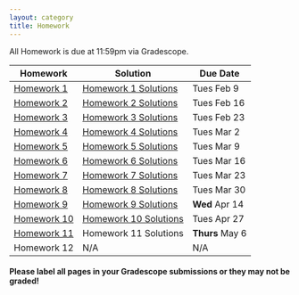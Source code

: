 ```yaml
---
layout: category
title: Homework
---
```


All Homework is due at 11:59pm via Gradescope.
<div class = "Homework-Table">
    <table>
        <thead>
          <tr>
            <th>Homework</th>
            <th>Solution</th>
            <th>Due Date</th>
          </tr>
        </thead>
        <tbody>
          <tr>
            <td><a href= "https://stat400.github.io/PDFs/homework/Stat_400_Hw_1.pdf" target="_blank"> Homework 1</a></td>
            <td><a href= "https://stat400.github.io/PDFs/homework_solutions/Stat_400_Hw_1_solutions.pdf" target="_blank"> Homework 1 Solutions</a></td>
            <td>Tues Feb 9</td>
          </tr>
          <tr>
            <td><a href= "https://stat400.github.io/PDFs/homework/Spring_2021_Stat_400_Hw_2.pdf" target="_blank"> Homework 2</a></td>
            <td><a href= "https://stat400.github.io/PDFs/homework_solutions/Stat_400_Hw_2_Solutions.pdf" target="_blank"> Homework 2 Solutions</a></td>
            <td>Tues Feb 16</td>
          </tr>
          <tr>
            <td><a href= "https://stat400.github.io/PDFs/homework/Spring_2021_Stat_400_Hw_3.pdf" target="_blank"> Homework 3</a></td>
            <td><a href= "https://stat400.github.io/PDFs/homework_solutions/Spring_2021_Stat_400_Hw_3_Solutions.pdf" target="_blank"> Homework 3 Solutions</a></td>
            <td>Tues Feb 23</td>
          </tr>
          <tr>
            <td><a href= "https://stat400.github.io/PDFs/homework/Hw4_400Sp21.pdf" target="_blank"> Homework 4</a></td>
            <td><a href= "https://stat400.github.io/PDFs/homework_solutions/Hw4_Sol.pdf" target="_blank"> Homework 4 Solutions</a></td>
            <td>Tues Mar 2</td>
          </tr>
          <tr>
            <td><a href= "https://stat400.github.io/PDFs/homework/Stat_400_Hw_5.pdf" target="_blank"> Homework 5</a></td>
            <td><a href= "https://stat400.github.io/PDFs/homework_solutions/Spring_2021_Stat_400_Hw_5_Solutions.pdf" target="_blank"> Homework 5 Solutions</a></td>
            <td>Tues Mar 9</td>
          </tr>
          <tr>
            <td><a href= "https://stat400.github.io/PDFs/homework/Stat_400_Hw_6.pdf" target="_blank"> Homework 6</a></td>
            <td><a href= "https://stat400.github.io/PDFs/homework_solutions/Spring_2021_Stat_400_Hw_6_Solutions.pdf" target="_blank"> Homework 6 Solutions</a></td>
            <td>Tues Mar 16</td>
          </tr>
          <tr>
            <td><a href= "https://stat400.github.io/PDFs/homework/S21_Hw7.pdf" target="_blank"> Homework 7</a></td>
            <td><a href= "https://stat400.github.io/PDFs/homework_solutions/Spring_2021_Stat_400_Hw_7_Solutions.pdf" target="_blank"> Homework 7 Solutions</a></td>
            <td>Tues Mar 23</td>
          </tr>
          <tr>
            <td><a href= "https://stat400.github.io/PDFs/homework/S21_Hw8.pdf" target="_blank"> Homework 8</a></td>
            <td><a href= "https://stat400.github.io/PDFs/homework_solutions/S21_Hw8_Solutions.pdf" target="_blank"> Homework 8 Solutions</a></td>
            <td>Tues Mar 30</td>
          </tr>
          <tr>
            <td><a href= "https://stat400.github.io/PDFs/homework/S21_Hw9.pdf" target="_blank"> Homework 9</a></td>
            <td><a href= "https://stat400.github.io/PDFs/homework_solutions/Hw9Sol.pdf" target="_blank"> Homework 9 Solutions</a></td>
            <td><b>Wed</b> Apr 14</td>
          </tr>
          <tr>
            <td><a href= "https://stat400.github.io/PDFs/homework/S21_Hw10.pdf" target="_blank"> Homework 10</a></td>
            <td><a href= "https://stat400.github.io/PDFs/homework_solutions/S21_Hw10_Solutions.pdf" target="_blank"> Homework 10 Solutions</a></td>
            <td>Tues Apr 27</td>
          </tr>
          <tr>
            <td><a href= "https://stat400.github.io/PDFs/homework/S21_Hw11.pdf" target="_blank"> Homework 11</a></td>
            <td>Homework 11 Solutions</td>
            <td><b>Thurs</b> May 6</td>
          </tr>
          <tr>
            <td>Homework 12</td>
            <td>N/A</td>
            <td>N/A</td>
          </tr>
        </tbody>
      </table>
    </div>
    
<h4></h4>

<b>Please label all pages in your Gradescope submissions or they may not be graded!</b>

<!--h2 id = "Hw submission"> How to submit homework <u><b>correctly</b></u>:</h2>

If you have already submitted your assignment but did not do this, please re-submit! Gradescope allows you unlimited resubmissions until the deadline.

<!--div style="max-width:640px"><div style="position:relative;padding-bottom:61.5625%"><iframe id="kmsembed-1_9ho7xvf7" width="640" height="394" src="https://mediaspace.illinois.edu/embed/secure/iframe/entryId/1_9ho7xvf7/uiConfId/26883701" class="kmsembed" allowfullscreen webkitallowfullscreen mozAllowFullScreen allow="autoplay *; fullscreen *; encrypted-media *" referrerPolicy="no-referrer-when-downgrade" sandbox="allow-forms allow-same-origin allow-scripts allow-top-navigation allow-pointer-lock allow-popups allow-modals allow-orientation-lock allow-popups-to-escape-sandbox allow-presentation allow-top-navigation-by-user-activation" frameborder="0" title="Kaltura Player" style="position:absolute;top:0;left:0;width:100%;height:100%"></iframe></div></div-->